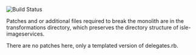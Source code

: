![Build Status](https://codebuild.us-east-1.amazonaws.com/badges?uuid=eyJlbmNyeXB0ZWREYXRhIjoiT0pRWGJmSFlidmtzS0ZuZmVoSUdIUVlQVlgvVnAxaDl0SkpRK1NSY1dXK29iWHdOaHlqSUx6ZjkrTXZ1bE5UY2RJNlJvZEtiTmxsODBVd29Nd0VxSzNzPSIsIml2UGFyYW1ldGVyU3BlYyI6Ik5FMEcrVVFrMTNXME9qYVQiLCJtYXRlcmlhbFNldFNlcmlhbCI6MX0%3D&branch=master)

Patches and or additional files required to break the monolith are in the transformations directory, which preserves the directory structure of isle-imageservices.

There are no patches here, only a templated version of delegates.rb.
